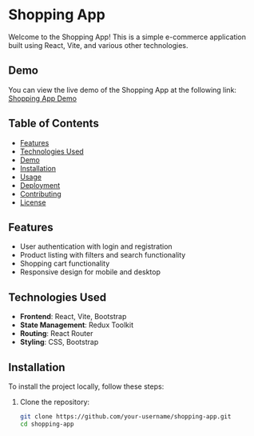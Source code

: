 # Shopping App

Welcome to the Shopping App! This is a simple e-commerce application built using React, Vite, and various other technologies.
## Demo

You can view the live demo of the Shopping App at the following link:  
[Shopping App Demo](https://shopping-1-ten.vercel.app/)

## Table of Contents

- [Features](#features)
- [Technologies Used](#technologies-used)
- [Demo](#demo)
- [Installation](#installation)
- [Usage](#usage)
- [Deployment](#deployment)
- [Contributing](#contributing)
- [License](#license)

## Features

- User authentication with login and registration
- Product listing with filters and search functionality
- Shopping cart functionality
- Responsive design for mobile and desktop

## Technologies Used

- **Frontend**: React, Vite, Bootstrap
- **State Management**: Redux Toolkit
- **Routing**: React Router
- **Styling**: CSS, Bootstrap



## Installation

To install the project locally, follow these steps:

1. Clone the repository:
   ```bash
   git clone https://github.com/your-username/shopping-app.git
   cd shopping-app
